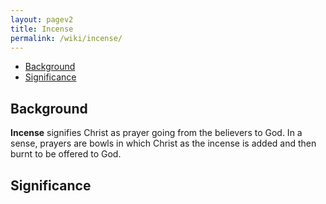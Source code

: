 ```yaml
---
layout: pagev2
title: Incense
permalink: /wiki/incense/
---
```

- [Background](#background)
- [Significance](#significance)

## Background

**Incense** signifies Christ as prayer going from the believers to God. In a sense, prayers are bowls in which Christ as the incense is added and then burnt to be offered to God.

## Significance
